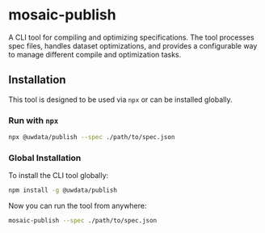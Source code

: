 # mosaic-publish

A CLI tool for compiling and optimizing specifications. The tool processes spec files, handles dataset optimizations, and provides a configurable way to manage different compile and optimization tasks.

## Installation

This tool is designed to be used via `npx` or can be installed globally.

### Run with `npx`

```bash
npx @uwdata/publish --spec ./path/to/spec.json
```

### Global Installation

To install the CLI tool globally:

```bash
npm install -g @uwdata/publish
```

Now you can run the tool from anywhere:

```bash
mosaic-publish --spec ./path/to/spec.json
```